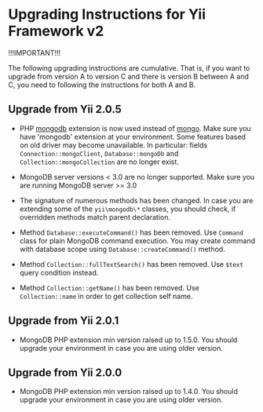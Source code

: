 Upgrading Instructions for Yii Framework v2
===========================================

!!!IMPORTANT!!!

The following upgrading instructions are cumulative. That is,
if you want to upgrade from version A to version C and there is
version B between A and C, you need to following the instructions
for both A and B.

Upgrade from Yii 2.0.5
----------------------

* PHP [mongodb](http://us1.php.net/manual/en/set.mongodb.php) extension is now used instead of [mongo](http://us1.php.net/manual/en/book.mongo.php).
  Make sure you have 'mongodb' extension at your environment. Some features based on old driver may become unavailable.
  In particular: fields `Connection::mongoClient`, `Database::mongoDb` and `Collection::mongoCollection` are no longer exist.

* MongoDB server versions < 3.0 are no longer supported. Make sure you are running MongoDB server >= 3.0

* The signature of numerous methods has been changed. In case you are extending some of the `yii\mongodb\*` classes,
  you should check, if overridden methods match parent declaration.

* Method `Database::executeCommand()` has been removed. Use `Command` class for plain MongoDB command execution.
  You may create command with database scope using `Database::createCommand()` method.

* Method `Collection::fullTextSearch()` has been removed. Use `$text` query condition instead.

* Method `Collection::getName()` has been removed. Use `Collection::name` in order to get collection self name.

Upgrade from Yii 2.0.1
----------------------

* MongoDB PHP extension min version raised up to 1.5.0. You should upgrade your environment in case you are
  using older version.

Upgrade from Yii 2.0.0
----------------------

* MongoDB PHP extension min version raised up to 1.4.0. You should upgrade your environment in case you are
  using older version.

